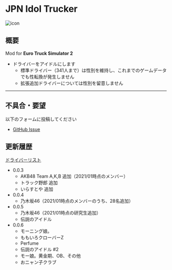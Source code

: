 # JPN Idol Trucker

![icon](https://june-y6o.github.io/ETS2-Mod-Japan-Idol-Truker/raw/master/icon.jpg)

## 概要
Mod for **Euro Truck Simulator 2**

- ドライバーをアイドルにします
  - 標準ドライバー（341人まで）は性別を維持し、これまでのゲームデータでも性転換が発生しません
  - 拡張追加ドライバーについては性別を留意しません

---
## 不具合・要望

以下のフォームに投稿してください
- [GitHub Issue](https://june-y6o.github.io/ETS2-Mod-Japan-Idol-Truker/issues)
## 更新履歴
[ドライバーリスト](https://june-y6o.github.io/ETS2-Mod-Japan-Idol-Truker/DRIVERS)

- 0.0.3
  - AKB48 Team A,K,B 追加（2021/01時点のメンバー）
  - トラック野郎 追加
  - いらすとや 追加
- 0.0.4
  - 乃木坂46（2021/01時点のメンバーのうち、28名追加）
- 0.0.5
  - 乃木坂46（2021/01時点の研究生追加）
  - 伝説のアイドル
- 0.0.6
  - モーニング娘。
  - ももいろクローバーZ
  - Perfume
  - 伝説のアイドル #2
  - モー娘。黄金期、OB、その他
  - おニャン子クラブ